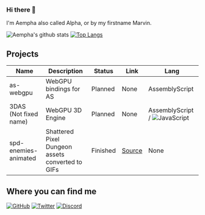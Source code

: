 ### Hi there 👋
I'm Aempha also called Alpha, or by my firstname Marvin.

![Aempha's github stats](https://github-readme-stats.vercel.app/api?username=aempha&show_icons=true&icon_color=904e95&bg_color=30,e96443,904e95&title_color=fff&text_color=fff)
[![Top Langs](https://github-readme-stats.vercel.app/api/top-langs/?username=aempha&layout=compact)](https://github.com/anuraghazra/github-readme-stats)

## Projects
| Name                  | Description                                      | Status   | Link                                  | Lang                             |
| --------------------- | ------------------------------------------------ | -------- | ------------------------------------- | -------------------------------- |
| as-webgpu             | WebGPU bindings for AS                           | Planned  | None                                  | AssemblyScript                   |
| 3DAS (Not fixed name) | WebGPU 3D Engine                                 | Planned  | None                                  | AssemblyScript / ![JavaScript][JavaScript] |
| spd-enemies-animated  | Shattered Pixel Dungeon assets converted to GIFs | Finished | [Source](spd-enemies-animated-source) | None                             |

## Where you can find me
[![GitHub](https://img.shields.io/badge/GitHub-%2312100E.svg?&style=for-the-badge&logo=github&logoColor=white)](https://github.com/aempha)
[![Twitter](https://img.shields.io/badge/Twitter-%231DA1F2.svg?&style=for-the-badge&logo=twitter&logoColor=white)](https://twitter.com/Alpha_LionTac)
[![Discord](https://img.shields.io/badge/-Alpha__ISMC%236720-%237289DA.svg?&style=for-the-badge&logo=discord&logoColor=white)](#StopClickingMe)

<!-- MARKDWON VARIABLES -->
<!-- Projects -->
[spd-enemies-animated-source]: https://github.com/aempha/spd-enemies-animated

<!-- Badges -->
[JavaScript]: https://img.shields.io/badge/JavaScript-%23323330.svg?&style=flat-square&logo=javascript&logoColor=%23f0db4f
